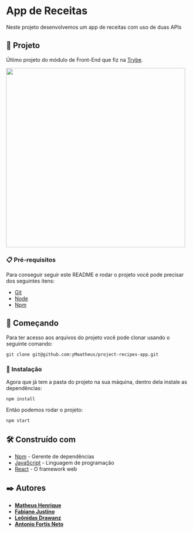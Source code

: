 # App de Receitas

Neste projeto desenvolvemos um app de receitas com uso de duas APIs

## 📱 Projeto

Último projeto do módulo de Front-End que fiz na [Trybe](https://www.betrybe.com/).

<img src="src/images/fundo_explorer_food_drink.jpg" width="488px" />

### 📋 Pré-requisitos

Para conseguir seguir este README e rodar o projeto você pode precisar dos seguintes itens:

- [Git](https://git-scm.com/doc)
- [Node](https://nodejs.org/en/)
- [Npm](https://docs.npmjs.com/about-npm)

## 🚀 Começando

Para ter acesso aos arquivos do projeto você pode clonar usando o seguinte comando:

```
git clone git@github.com:yMaatheus/project-recipes-app.git
```

### 🔧 Instalação

Agora que já tem a pasta do projeto na sua máquina, dentro dela instale as dependências:

```
npm install
```

Então podemos rodar o projeto:

```
npm start
```

## 🛠️ Construído com

* [Npm](https://docs.npmjs.com/about-npm) - Gerente de dependências
* [JavaScript](https://developer.mozilla.org/pt-BR/docs/Web/JavaScript) - Linguagem de programação
* [React](http://www.dropwizard.io/1.0.2/docs/) - O framework web

## ✒️ Autores

* **[Matheus Henrique](https://github.com/yMaatheus)**
* **[Fabiano Justino](https://github.com/fabianojustino)**
* **[Leônidas Drawanz](https://github.com/drawanz)**
* **[Antonio Fortis Neto](https://github.com/antoniofortisneto)**

